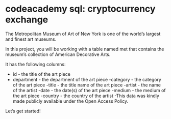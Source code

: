 # codeacademy sql: cryptocurrency exchange

The Metropolitan Museum of Art of New York is one of the world’s largest and finest art museums.

In this project, you will be working with a table named met that contains the museum’s collection of American Decorative Arts.

It has the following columns:

- id - the title of the art piece
- department - the department of the art piece
-category - the category of the art piece
-title - the title name of the art piece
-artist - the name of the artist
-date - the date(s) of the art piece
-medium - the medium of the art piece
-country - the country of the artist
-This data was kindly made publicly available under the Open Access Policy.

Let’s get started!
